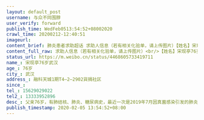 ```yaml
---
layout: default_post
username: 与众不同围脖
user_verify: forward
publish_time: WedFeb0513:54:52+08002020
crawl_time: 20200212-12:40:51
imageurl: 
content_brief: 肺炎患者求助超话 求助人信息（若有相关化验单，请上传图片）【姓名】宋现亭   76岁  武汉   【年龄】76岁【所在城市】武汉【所在小区、社区】融科天城1期T4—2—2902  貨捐社区  【患病时间】【联系方式】15629029022【其他紧急联系人】13333952896【病情描述】 父亲76岁，有肺结核、肺炎 ...全文
content_full_raw: 求助人信息（若有相关化验单，请上传图片）<br/>【姓名】宋现亭76岁武汉<br/>【年龄】76岁<br/>【所在城市】武汉<br/>【所在小区、社区】融科天城1期T4—2—2902貨捐社区<br/>【患病时间】<br/>【联系方式】15629029022<br/>【其他紧急联系人】13333952896<br/>【病情描述】父亲76岁，有肺结核、肺炎、糖尿病史，最近一次是2019年7月因真菌感染引发的肺炎在同济住院治疗一个月。2020年1月13日开始有感冒症状，21日晚发热，初诊为细菌性肺炎（因胸部CT情况复杂，依据抽血化验单初步判断），打消炎针五天期间均未发热；1月26日改口服药后，1月29日晚开始发烧，至今2月5日已连续8天，前三天最高38度，近几天最高39.4度，2月2日复查，诊断为重症肺炎（由血项指标看是细菌感染），需马上住院进行针对性治疗，但非常时期，第一步需要进行核酸检测，排除不是新型肺炎才能收治入正常呼吸内科。核酸检测已经在社区报备排队，但名额有限，不能确定检测时间！父亲病情再拖延下去随时会有生命危险！父亲这次症状和7月份真菌感染性肺炎高度吻合，也多方咨询医生，大概率是旧病，只需核酸检测排除新型肺炎，完成入院流程即可！求助求助！
status_url: https://m.weibo.cn/status/4468605733419711
name_: 宋现亭76岁武汉
age_: 76岁
city_: 武汉
address_: 融科天城1期T4—2—2902貨捐社区
since_: 
tel_: 15629029022
tel2_: 13333952896
desc_: 父亲76岁，有肺结核、肺炎、糖尿病史，最近一次是2019年7月因真菌感染引发的肺炎在同济住院治疗一个月。2020年1月13日开始有感冒症状，21日晚发热，初诊为细菌性肺炎（因胸部CT情况复杂，依据抽血化验单初步判断），打消炎针五天期间均未发热；1月26日改口服药后，1月29日晚开始发烧，至今2月5日已连续8天，前三天最高38度，近几天最高39.4度，2月2日复查，诊断为重症肺炎（由血项指标看是细菌感染），需马上住院进行针对性治疗，但非常时期，第一步需要进行核酸检测，排除不是新型肺炎才能收治入正常呼吸内科。核酸检测已经在社区报备排队，但名额有限，不能确定检测时间！父亲病情再拖延下去随时会有生命危险！父亲这次症状和7月份真菌感染性肺炎高度吻合，也多方咨询医生，大概率是旧病，只需核酸检测排除新型肺炎，完成入院流程即可！求助求助！
publish_timestamp: 2020-02-05 13:54:52+08:00
---
```

